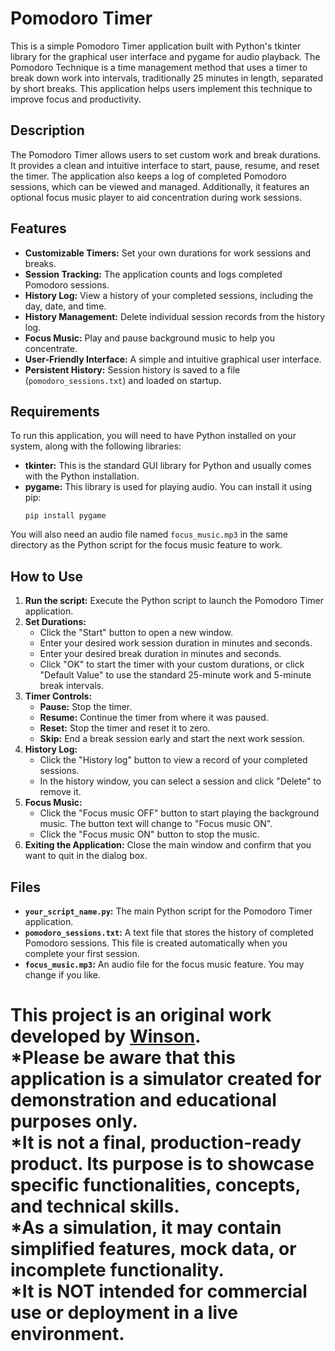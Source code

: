 # Pomodoro Timer

This is a simple Pomodoro Timer application built with Python's tkinter library for the graphical user interface and pygame for audio playback. The Pomodoro Technique is a time management method that uses a timer to break down work into intervals, traditionally 25 minutes in length, separated by short breaks. This application helps users implement this technique to improve focus and productivity.

## Description

The Pomodoro Timer allows users to set custom work and break durations. It provides a clean and intuitive interface to start, pause, resume, and reset the timer. The application also keeps a log of completed Pomodoro sessions, which can be viewed and managed. Additionally, it features an optional focus music player to aid concentration during work sessions.

## Features

*   **Customizable Timers:** Set your own durations for work sessions and breaks.
*   **Session Tracking:** The application counts and logs completed Pomodoro sessions.
*   **History Log:** View a history of your completed sessions, including the day, date, and time.
*   **History Management:** Delete individual session records from the history log.
*   **Focus Music:** Play and pause background music to help you concentrate.
*   **User-Friendly Interface:** A simple and intuitive graphical user interface.
*   **Persistent History:** Session history is saved to a file (`pomodoro_sessions.txt`) and loaded on startup.

## Requirements

To run this application, you will need to have Python installed on your system, along with the following libraries:

*   **tkinter:** This is the standard GUI library for Python and usually comes with the Python installation.
*   **pygame:** This library is used for playing audio. You can install it using pip:
    ```
    pip install pygame
    ```
You will also need an audio file named `focus_music.mp3` in the same directory as the Python script for the focus music feature to work.

## How to Use

1.  **Run the script:** Execute the Python script to launch the Pomodoro Timer application.
2.  **Set Durations:**
    *   Click the "Start" button to open a new window.
    *   Enter your desired work session duration in minutes and seconds.
    *   Enter your desired break duration in minutes and seconds.
    *   Click "OK" to start the timer with your custom durations, or click "Default Value" to use the standard 25-minute work and 5-minute break intervals.
3.  **Timer Controls:**
    *   **Pause:** Stop the timer.
    *   **Resume:** Continue the timer from where it was paused.
    *   **Reset:** Stop the timer and reset it to zero.
    *   **Skip:** End a break session early and start the next work session.
4.  **History Log:**
    *   Click the "History log" button to view a record of your completed sessions.
    *   In the history window, you can select a session and click "Delete" to remove it.
5.  **Focus Music:**
    *   Click the "Focus music OFF" button to start playing the background music. The button text will change to "Focus music ON".
    *   Click the "Focus music ON" button to stop the music.
6.  **Exiting the Application:** Close the main window and confirm that you want to quit in the dialog box.

## Files

*   **`your_script_name.py`:** The main Python script for the Pomodoro Timer application.
*   **`pomodoro_sessions.txt`:** A text file that stores the history of completed Pomodoro sessions. This file is created automatically when you complete your first session.
*   **`focus_music.mp3`:** An audio file for the focus music feature. You may change if you like.

# This project is an original work developed by  [**Winson**](https://github.com/Winson5552). <br> *Please be aware that this application is a simulator created for demonstration and educational purposes only. <br> *It is not a final, production-ready product. Its purpose is to showcase specific functionalities, concepts, and technical skills. <br> *As a simulation, it may contain simplified features, mock data, or incomplete functionality. <br> *It is NOT intended for commercial use or deployment in a live environment.

